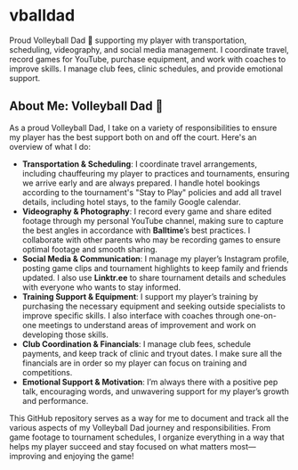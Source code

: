 # vballdad
Proud Volleyball Dad 🏐 supporting my player with transportation, scheduling, videography, and social media management. I coordinate travel, record games for YouTube, purchase equipment, and work with coaches to improve skills. I manage club fees, clinic schedules, and provide emotional support.
## About Me: Volleyball Dad 🏐

As a proud Volleyball Dad, I take on a variety of responsibilities to ensure my player has the best support both on and off the court. Here's an overview of what I do:

- **Transportation & Scheduling**: I coordinate travel arrangements, including chauffeuring my player to practices and tournaments, ensuring we arrive early and are always prepared. I handle hotel bookings according to the tournament's "Stay to Play" policies and add all travel details, including hotel stays, to the family Google calendar.  
- **Videography & Photography**: I record every game and share edited footage through my personal YouTube channel, making sure to capture the best angles in accordance with **Balltime**’s best practices. I collaborate with other parents who may be recording games to ensure optimal footage and smooth sharing.  
- **Social Media & Communication**: I manage my player’s Instagram profile, posting game clips and tournament highlights to keep family and friends updated. I also use **Linktr.ee** to share tournament details and schedules with everyone who wants to stay informed.  
- **Training Support & Equipment**: I support my player’s training by purchasing the necessary equipment and seeking outside specialists to improve specific skills. I also interface with coaches through one-on-one meetings to understand areas of improvement and work on developing those skills.  
- **Club Coordination & Financials**: I manage club fees, schedule payments, and keep track of clinic and tryout dates. I make sure all the financials are in order so my player can focus on training and competitions.  
- **Emotional Support & Motivation**: I’m always there with a positive pep talk, encouraging words, and unwavering support for my player’s growth and performance.  

This GitHub repository serves as a way for me to document and track all the various aspects of my Volleyball Dad journey and responsibilities. From game footage to tournament schedules, I organize everything in a way that helps my player succeed and stay focused on what matters most—improving and enjoying the game!
